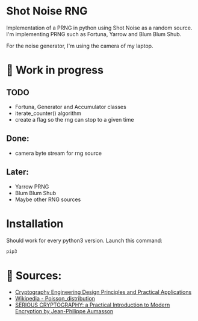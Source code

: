 # Shot Noise RNG

Implementation of a PRNG in python using Shot Noise as a random source. I'm implementing PRNG such as Fortuna, Yarrow and Blum Blum Shub.

For the noise generator, I'm using the camera of my laptop.

# 🚧 Work in progress 
## TODO
- Fortuna, Generator and Accumulator classes
- iterate_counter() algorithm
- create a flag so the rng can stop to a given time

## Done:
- camera byte stream for rng source

## Later:
- Yarrow PRNG
- Blum Blum Shub
- Maybe other RNG sources

# Installation

Should work for every python3 version.
Launch this command:
```bash
pip3 
```

# 🔗 Sources:

- [Cryptography Engineering Design Principles and Practical Applications](https://www.schneier.com/wp-content/uploads/2015/12/fortuna.pdf)
- [Wikipedia - Poisson_distribution](https://en.wikipedia.org/wiki/Poisson_distribution)
- [SERIOUS CRYPTOGRAPHY: a Practical Introduction to Modern Encryption by Jean-Philippe Aumasson](https://palaiologos.rocks/library/Serious%20Cryptography%20Jean-Philippe%20Aumasson.pdf)